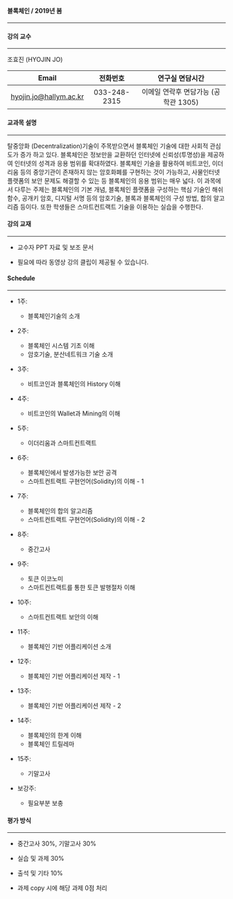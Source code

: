 #### 블록체인 / 2019년 봄 
-----------------------------
   
   
#### 강의 교수 
--------
조효진 (HYOJIN JO)

|   Email | 전화번호 | 연구실	면담시간 | 
|:-------:|:-------:|:------:|
|   hyojin.jo@hallym.ac.kr    |   033-248-2315    |   이메일 연락후 면담가능 (공학관 1305)   |


#### 교과목 설명
----------
탈중앙화 (Decentralization)기술이 주목받으면서 블록체인 기술에 대한 사회적 관심도가 증가 하고 있다. 블록체인은 정보만을 교환하던 인터넷에 신뢰성(투명성)을 제공하여 인터넷의 성격과 응용 범위를 확대하였다. 블록체인 기술을 활용하여 비트코인, 이더리움 등의 중앙기관이 존재하지 않는 암호화폐를 구현하는 것이 가능하고, 사물인터넷 플랫폼의 보안 문제도 해결할 수 있는 등 블록체인의 응용 범위는 매우 넓다. 이 과목에서 다루는 주제는 블록체인의 기본 개념, 블록체인 플랫폼을 구성하는 핵심 기술인 해쉬함수, 공개키 암호, 디지털 서명 등의 암호기술, 블록과 블록체인의 구성 방법, 합의 알고리즘 등이다. 또한 학생들은 스마트컨트랙트 기술을 이용하는 실습을 수행한다.



#### 강의 교재
--------

* 교수자 PPT 자료 및 보조 문서 

* 필요에 따라 동영상 강의 클립이 제공될 수 있습니다.  


#### Schedule
-------

* 1주: 
  * 블록체인기술의 소개
     
* 2주: 
  * 블록체인 시스템 기초 이해
  * 암호기술, 분산네트워크 기술 소개
      
* 3주: 
  * 비트코인과 블록체인의 History 이해
  
* 4주: 
  * 비트코인의 Wallet과 Mining의 이해
    
* 5주: 
  * 이더리움과 스마트컨트랙트
      
* 6주: 
  * 블록체인에서 발생가능한 보안 공격
  * 스마트컨트랙트 구현언어(Solidity)의 이해 - 1

* 7주: 
  * 블록체인의 합의 알고리즘 
  * 스마트컨트랙트 구현언어(Solidity)의 이해 - 2

* 8주: 
  * 중간고사
    
* 9주: 
  * 토큰 이코노미
  * 스마트컨트랙트를 통한 토큰 발행절차 이해
     
* 10주: 
  * 스마트컨트랙트 보안의 이해
   
* 11주: 
  * 블록체인 기반 어플리케이션 소개
    
* 12주: 
  * 블록체인 기반 어플리케이션 제작 - 1
 
* 13주: 
  * 블록체인 기반 어플리케이션 제작 - 2
    
* 14주: 
  * 블록체인의 한계 이해
  * 블록체인 트릴레마

* 15주: 
  * 기말고사

* 보강주: 
  * 필요부분 보충


#### 평가 방식
--------
* 중간고사 30%, 기말고사 30% 

* 실습 및 과제 30%

* 출석 및 기타 10% 

* 과제 copy 시에 해당 과제 0점 처리 
